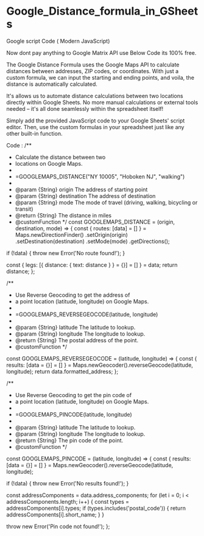 # Google_Distance_formula_in_GSheets  
Google script Code ( Modern JavaScript)

Now dont pay anything to Google Matrix API use Below Code its 100% free.

The Google Distance Formula uses the Google Maps API to calculate distances between addresses, ZIP codes, or coordinates. With just a custom formula, we can input the starting and ending points, and voila, the distance is automatically calculated.

It's allows us to automate distance calculations between two locations directly within Google Sheets. No more manual calculations or external tools needed – it's all done seamlessly within the spreadsheet itself!


Simply add the provided JavaScript code to your Google Sheets' script editor. Then, use the custom formulas in your spreadsheet just like any other built-in function.

Code :
/**
 * Calculate the distance between two
 * locations on Google Maps.
 *
 * =GOOGLEMAPS_DISTANCE("NY 10005", "Hoboken NJ", "walking")
 *
 * @param {String} origin The address of starting point
 * @param {String} destination The address of destination
 * @param {String} mode The mode of travel (driving, walking, bicycling or transit)
 * @return {String} The distance in miles
 * @customFunction
 */
const GOOGLEMAPS_DISTANCE = (origin, destination, mode) => {
  const { routes: [data] = [] } = Maps.newDirectionFinder()
    .setOrigin(origin)
    .setDestination(destination)
    .setMode(mode)
    .getDirections();

  if (!data) {
    throw new Error('No route found!');
  }

  const { legs: [{ distance: { text: distance } } = {}] = [] } = data;
  return distance;
};




/**
 * Use Reverse Geocoding to get the address of
 * a point location (latitude, longitude) on Google Maps.
 *
 * =GOOGLEMAPS_REVERSEGEOCODE(latitude, longitude)
 *
 * @param {String} latitude The latitude to lookup.
 * @param {String} longitude The longitude to lookup.
 * @return {String} The postal address of the point.
 * @customFunction
 */

const GOOGLEMAPS_REVERSEGEOCODE = (latitude, longitude) => {
  const { results: [data = {}] = [] } = Maps.newGeocoder().reverseGeocode(latitude, longitude);
  return data.formatted_address;
};


/**
 * Use Reverse Geocoding to get the pin code of
 * a point location (latitude, longitude) on Google Maps.
 *
 * =GOOGLEMAPS_PINCODE(latitude, longitude)
 *
 * @param {String} latitude The latitude to lookup.
 * @param {String} longitude The longitude to lookup.
 * @return {String} The pin code of the point.
 * @customFunction
 */

const GOOGLEMAPS_PINCODE = (latitude, longitude) => {
  const { results: [data = {}] = [] } = Maps.newGeocoder().reverseGeocode(latitude, longitude);
  
  if (!data) {
    throw new Error('No results found!');
  }
  
  const addressComponents = data.address_components;
  for (let i = 0; i < addressComponents.length; i++) {
    const types = addressComponents[i].types;
    if (types.includes('postal_code')) {
      return addressComponents[i].short_name;
    }
  }
  
  throw new Error('Pin code not found!');
};
